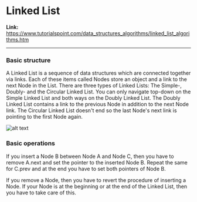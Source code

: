 # Linked List

**Link:** https://www.tutorialspoint.com/data_structures_algorithms/linked_list_algorithms.htm
___

### Basic structure

A Linked List is a sequence of data structures which are connected together via links. Each of these
items called Nodes store an object and a link to the next Node in the List. There are three types of
Linked Lists: The Simple-, Doubly- and the Circular Linked List. You can only navigate top-down on the
Simple Linked List and both ways on the Doubly Linked List. The Doubly Linked List contains a link to
the previous Node in addition to the next Node link. The Circular Linked List doesn't end so the last
Node's next link is pointing to the first Node again.

![alt text](https://www.tutorialspoint.com/data_structures_algorithms/images/linked_list.jpg "Max-Heap creation example")

### Basic operations

If you insert a Node B between Node A and Node C, then you have to remove A.next and set the pointer to
the inserted Node B. Repeat the same for C.prev and at the end you have to set both pointers of Node B.

If you remove a Node, then you have to revert the procedure of inserting a Node. If your Node is at the
beginning or at the end of the Linked List, then you have to take care of this.